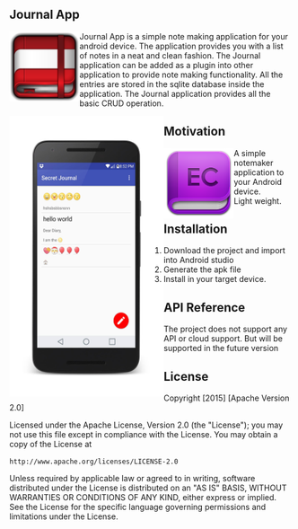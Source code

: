 ## Journal App
<img src="https://github.com/spkdroid/Journal-App/blob/master/icons/redicon.png"  align="left" height="125" width="125" >

Journal App is a simple note making application for your android device. 
The application provides you with a list of notes in a neat and clean fashion. The Journal application can be added as a plugin into other application to provide note making functionality. All the entries are stored in the sqlite database inside the application. The Journal application provides all the basic CRUD operation.

<img src="https://github.com/spkdroid/Journal-App/blob/master/icons/screen.png" align="left" height="500" width="275" >

## Motivation

<img src="https://github.com/spkdroid/Journal-App/blob/master/icons/purple.png"  align="left" height="125" width="125" >

A simple notemaker application to your Android device. <br>
Light weight.

## Installation

1) Download the project and import into Android studio
2) Generate the apk file
3) Install in your target device.

## API Reference

The project does not support any API or cloud support. But will be supported in the future version

## License

Copyright [2015] [Apache Version 2.0]

Licensed under the Apache License, Version 2.0 (the "License");
you may not use this file except in compliance with the License.
You may obtain a copy of the License at

    http://www.apache.org/licenses/LICENSE-2.0

Unless required by applicable law or agreed to in writing, software
distributed under the License is distributed on an "AS IS" BASIS,
WITHOUT WARRANTIES OR CONDITIONS OF ANY KIND, either express or implied.
See the License for the specific language governing permissions and
limitations under the License.
